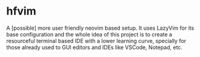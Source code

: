 # hfvim
A [possible] more user friendly neovim based setup. It uses LazyVim for its base configuration and the whole idea of this project is to create a resourceful terminal based IDE with a lower learning curve, specially for those already used to GUI editors and IDEs like VSCode, Notepad, etc.
